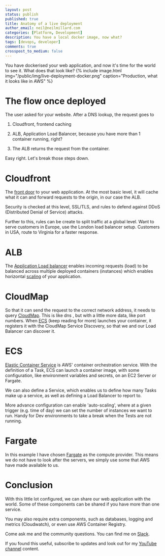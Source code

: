 ```yaml
---
layout: post
status: publish
published: true
title: Anatomy of a live deployment
author_email: neil@neilmillard.com
categories: [Platform, Development]
description: You have a local docker image, now what?
tags: [devops, developer]
comments: true
crosspost_to_medium: false
---
```

You have dockerised your web application, and now it's time for the world to see it. What does that look like?
{% include image.html
img="/public/img/live-deployment-docker.png"
caption="Production, what it looks like in AWS" %}

The flow once deployed
==========
The user asked for your website. After a DNS lookup, the request goes to

1) Cloudfront, frontend caching

2) ALB, Application Load Balancer, because you have more than 1 container running, right?

3) The ALB returns the request from the container.

Easy right. Let's break those steps down.

Cloudfront
========
The [front door][cloudfront] to your web application. At the most basic level, it will cache what it can and forward requests to the
origin, in our case the ALB.

Security is checked at this level, SSL/TLS, and rules to defend against DDoS (Distributed Denial of Service) attacks.

Further to this, rules can be create to split traffic at a global level. Want to serve customers in Europe, use the
London load balancer setup. Customers in USA, route to Virginia for a faster response.

ALB
===========
The [Application Load balancer][alb] enables incoming requests (load) to be balanced across multiple deployed containers
(instances) which enables horizontal [scaling](/2016/10/10/elastic-and-scalable.html) of your application.

CloudMap
========
So that it can send the request to the correct network address, it needs to query [CloudMap][cloudmap]. This is like dns
, but with a little more data, like port numbers. When [ECS][ecs] (keep reading for more) launches your container, it
registers it with the CloudMap Service Discovery, so that we and our Load Balancer can discover it.

ECS
===
[Elastic Container Service][ecs] is AWS' container orchestration service. With the definition of a Task, ECS can launch a
container image, with some configuration, like environment variables and secrets, on an EC2 Server or Fargate.

We can also define a Service, which enables us to define how many Tasks make up a service, as well as defining a
Load Balancer to report to.

More advance configuration can enable 'auto-scaling', where at a given trigger (e.g. time of day) we can set the number
of instances we want to run. Handy for Dev environments to take a break when the Tests are not running.

Fargate
=======
In this example I have chosen [Fargate][fargate] as the compute provider. This means we do not have to look after the
servers, we simply use some that AWS have made available to us.

Conclusion
==========
With this little lot configured, we can share our web application with the world. Some of these components can be shared
if you have more than one service.

You may also require extra components, such as databases, logging and metrics (Cloudwatch), or even use AWS Container Registry.

Come ask me and the community questions. You can find me on [Slack]({{site.data.slack.invite}}).


If you found this useful, subscribe to updates and look out
for my [YouTube channel]({{site.data.youtube.channel}}) content.

[cloudfront]: https://aws.amazon.com/cloudfront/
[cloudmap]: https://aws.amazon.com/cloud-map/
[ecs]: https://aws.amazon.com/ecs/
[alb]: https://docs.aws.amazon.com/elasticloadbalancing/latest/application/introduction.html
[fargate]: https://aws.amazon.com/fargate/

